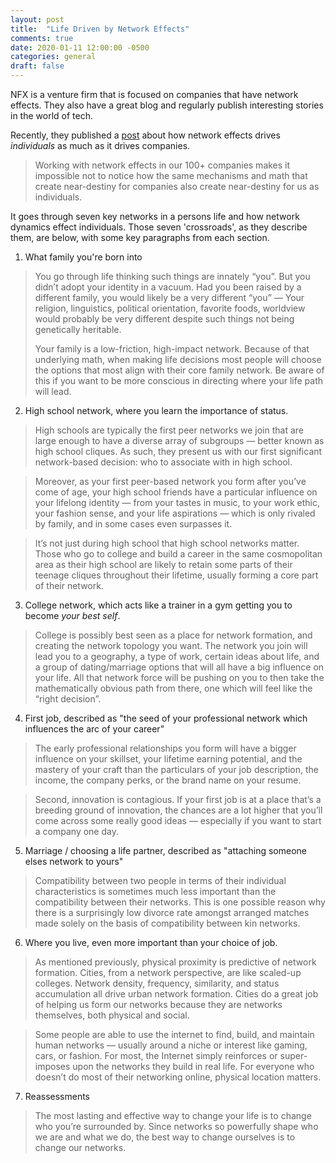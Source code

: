 ```yaml
---
layout: post
title:  "Life Driven by Network Effects"
comments: true
date: 2020-01-11 12:00:00 -0500
categories: general
draft: false
---
```


NFX is a venture firm that is focused on companies that have network effects. They also have a great blog and regularly publish interesting stories in the world of tech. 

Recently, they published a [post](https://www.nfx.com/post/your-life-network-effects) about how network effects drives _individuals_ as much as it drives companies. 

> Working with network effects in our 100+ companies makes it impossible not to notice how the same mechanisms and math that create near-destiny for companies also create near-destiny for us as individuals. 

It goes through seven key networks in a persons life and how network dynamics effect individuals. Those seven 'crossroads', as they describe them, are below, with some key paragraphs from each section. 

1. What family you're born into

> You go through life thinking such things are innately “you”. But you didn’t adopt your identity in a vacuum. Had you been raised by a different family, you would likely be a very different “you” — Your religion, linguistics, political orientation, favorite foods, worldview would probably be very different despite such things not being genetically heritable.
> 
> Your family is a low-friction, high-impact network. Because of that underlying math, when making life decisions most people will choose the options that most align with their core family network. Be aware of this if you want to be more conscious in directing where your life path will lead. 

2. High school network, where you learn the importance of status.

> High schools are typically the first peer networks we join that are large enough to have a diverse array of subgroups — better known as high school cliques. As such, they present us with our first significant network-based decision: who to associate with in high school.

> Moreover, as your first peer-based network you form after you’ve come of age, your high school friends have a particular influence on your lifelong identity — from your tastes in music, to your work ethic, your fashion sense, and your life aspirations — which is only rivaled by family, and in some cases even surpasses it. 

> It’s not just during high school that high school networks matter. Those who go to college and build a career in the same cosmopolitan area as their high school are likely to retain some parts of their teenage cliques throughout their lifetime, usually forming a core part of their network.
 
3. College network, which acts like a trainer in a gym getting you to become _your best self_.

> College is possibly best seen as a place for network formation, and creating the network topology you want. The network you join will lead you to a geography, a type of work, certain ideas about life, and a group of dating/marriage options that will all have a big influence on your life. All that network force will be pushing on you to then take the mathematically obvious path from there, one which will feel like the “right decision”.

4. First job, described as "the seed of your professional network which influences the arc of your career"

> The early professional relationships you form will have a bigger influence on your skillset, your lifetime earning potential, and the mastery of your craft than the particulars of your job description, the income, the company perks, or the brand name on your resume.

> Second, innovation is contagious. If your first job is at a place that’s a breeding ground of innovation, the chances are a lot higher that you’ll come across some really good ideas — especially if you want to start a company one day.

5. Marriage / choosing a life partner, described as "attaching someone elses network to yours"

> Compatibility between two people in terms of their individual characteristics is sometimes much less important than the compatibility between their networks. This is one possible reason why there is a surprisingly low divorce rate amongst arranged matches made solely on the basis of compatibility between kin networks.

6. Where you live, even more important than your choice of job. 

> As mentioned previously, physical proximity is predictive of network formation. Cities, from a network perspective, are like scaled-up colleges. Network density, frequency, similarity, and status accumulation all drive urban network formation. Cities do a great job of helping us form our networks because they are networks themselves, both physical and social. 

> Some people are able to use the internet to find, build, and maintain human networks — usually around a niche or interest like gaming, cars, or fashion. For most, the Internet simply reinforces or super-imposes upon the networks they build in real life. For everyone who doesn’t do most of their networking online, physical location matters. 

7. Reassessments 

> The most lasting and effective way to change your life is to change who you’re surrounded by. Since networks so powerfully shape who we are and what we do, the best way to change ourselves is to change our networks.
